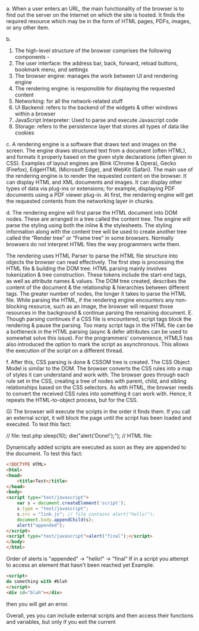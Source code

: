 a.
When a user enters an URL, the main functionality of the browser is to find out the server on the Internet on which the site is hosted. It finds the required resource which may be in the form of HTML pages, PDFs, images, or any other item.

b.
1. The high-level structure of the browser comprises the following components -
2. The user interface: the address bar, back, forward, reload buttons, bookmark menu, and settings
3. The browser engine: manages the work between UI and rendering engine
4. The rendering engine: is responsible for displaying the requested content
6. Networking: for all the network-related stuff
7. UI Backend: refers to the backend of the widgets & other windows within a browser
8. JavaScript Interpreter: Used to parse and execute Javascript code
9. Storage: refers to the persistence layer that stores all types of data like cookies

c.
A rendering engine is a software that draws text and images on the screen. The engine draws structured text from a document (often HTML), and formats it properly based on the given style declarations (often given in CSS). Examples of layout engines are Blink (Chrome & Opera), Gecko (Firefox), EdgeHTML (Microsoft Edge), and WebKit (Safari).
The main use of the rendering engine is to render the requested content on the browser. It can display HTML and XML documents and images. It can display other types of data via plug-ins or extensions; for example, displaying PDF documents using a PDF viewer plug-in.
At first, the rendering engine will get the requested contents from the networking layer in chunks.

d.
The rendering engine will first parse the HTML document into DOM nodes. These are arranged in a tree called the content tree. The engine will parse the styling using both the inline & the stylesheets. The styling information along with the content tree will be used to create another tree called the “Render tree” or “Frame tree” in some browsers.
Normally browsers do not interpret HTML files the way programmers write them.

The rendering uses HTML Parser to parse the HTML file structure into objects the browser can read effectively. The first step is processing the HTML file & building the DOM tree. HTML parsing mainly involves tokenization & tree construction. These tokens include the start-end tags, as well as attribute names & values. The DOM tree created, describes the content of the document & the relationship & hierarchies between different tags. The greater number of nodes, the longer it takes to parse the HTML file. While parsing the HTML, if the rendering engine encounters any non-blocking resource, such as an image, the browser will request those resources in the background & continue parsing the remaining document.
E.
Though parsing continues if a CSS file is encountered, script tags block the rendering & pause the parsing. Too many script tags in the HTML file can be a bottleneck in the HTML parsing (async & defer attributes can be used to somewhat solve this issue). For the programmers' convenience, HTML5 has also introduced the option to mark the script as asynchronous. This allows the execution of the script on a different thread.

f.
After this, CSS parsing is done & CSSOM tree is created. The CSS Object Model is similar to the DOM. The browser converts the CSS rules into a map of styles it can understand and work with. The browser goes through each rule set in the CSS, creating a tree of nodes with parent, child, and sibling relationships based on the CSS selectors.
As with HTML, the browser needs to convert the received CSS rules into something it can work with. Hence, it repeats the HTML-to-object process, but for the CSS.

G) The browser will execute the scripts in the order it finds them. If you call an external script, it will block the page until the script has been loaded and executed.
To test this fact:

// file: test.php sleep(10); die("alert('Done!');"); // HTML file: <script type="text/javascript" src="test.php"></script>

Dynamically added scripts are executed as soon as they are appended to the document.
To test this fact:

```html
<!DOCTYPE HTML>
<html> 
<head> 
    <title>Test</title> 
</head> 
<body> 
<script type="text/javascript"> 
    var s = document.createElement('script'); 
    s.type = "text/javascript"; 
    s.src = "link.js"; // file contains alert("hello!"); 
    document.body.appendChild(s); 
    alert("appended"); 
</script> 
<script type="text/javascript">alert("final");</script> 
</body> 
</html>
```

Order of alerts is "appended" -> "hello!" -> "final"
If in a script you attempt to access an element that hasn't been reached yet 
Example:
 ```html
 <script>
 do something with #blah
 </script>
 <div id="blah"></div>
 ``` 
 then you will get an error.

Overall, yes you can include external scripts and then access their functions and variables, but only if you exit the current <script> tag and start a new one.

H)
Layout
The layout (also called reflow) piece will be in charge to calculate the positions and dimensions of each node on the screen. For instance, if you rotate your phone, or if you resize your browser, the layout piece will be executed. let’s take a look another example related to layout:

Paint
Finally, now that we know which nodes are visible, and their computed styles and geometry, we can pass this information to the final stage, which converts each node in the render tree to actual pixels on the screen. This step is often referred to as “painting”, “rasterizing.” or “repainting”.

